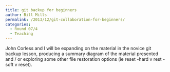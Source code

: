 ```yaml
---
title: git backup for beginners
author: Bill Mills
permalink: /2013/12/git-collaboration-for-beginners/
categories:
  - Round 07/4
  - Teaching
---
```

John Corless and I will be expanding on the material in the novice git backup lesson, producing a summary diagram of the material presented and / or exploring some other file restoration options (ie reset -hard v rest -soft v reset).
